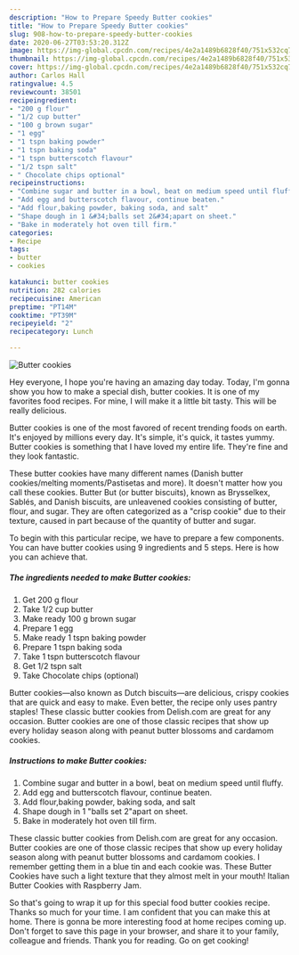 ```yaml
---
description: "How to Prepare Speedy Butter cookies"
title: "How to Prepare Speedy Butter cookies"
slug: 908-how-to-prepare-speedy-butter-cookies
date: 2020-06-27T03:53:20.312Z
image: https://img-global.cpcdn.com/recipes/4e2a1489b6828f40/751x532cq70/butter-cookies-recipe-main-photo.jpg
thumbnail: https://img-global.cpcdn.com/recipes/4e2a1489b6828f40/751x532cq70/butter-cookies-recipe-main-photo.jpg
cover: https://img-global.cpcdn.com/recipes/4e2a1489b6828f40/751x532cq70/butter-cookies-recipe-main-photo.jpg
author: Carlos Hall
ratingvalue: 4.5
reviewcount: 38501
recipeingredient:
- "200 g flour"
- "1/2 cup butter"
- "100 g brown sugar"
- "1 egg"
- "1 tspn baking powder"
- "1 tspn baking soda"
- "1 tspn butterscotch flavour"
- "1/2 tspn salt"
- " Chocolate chips optional"
recipeinstructions:
- "Combine sugar and butter in a bowl, beat on medium speed until fluffy."
- "Add egg and butterscotch flavour, continue beaten."
- "Add flour,baking powder, baking soda, and salt"
- "Shape dough in 1 &#34;balls set 2&#34;apart on sheet."
- "Bake in moderately hot oven till firm."
categories:
- Recipe
tags:
- butter
- cookies

katakunci: butter cookies 
nutrition: 282 calories
recipecuisine: American
preptime: "PT14M"
cooktime: "PT39M"
recipeyield: "2"
recipecategory: Lunch

---
```



![Butter cookies](https://img-global.cpcdn.com/recipes/4e2a1489b6828f40/751x532cq70/butter-cookies-recipe-main-photo.jpg)

Hey everyone, I hope you're having an amazing day today. Today, I'm gonna show you how to make a special dish, butter cookies. It is one of my favorites food recipes. For mine, I will make it a little bit tasty. This will be really delicious.

Butter cookies is one of the most favored of recent trending foods on earth. It's enjoyed by millions every day. It's simple, it's quick, it tastes yummy. Butter cookies is something that I have loved my entire life. They're fine and they look fantastic.

These butter cookies have many different names (Danish butter cookies/melting moments/Pastisetas and more). It doesn&#39;t matter how you call these cookies. Butter But (or butter biscuits), known as Brysselkex, Sablés, and Danish biscuits, are unleavened cookies consisting of butter, flour, and sugar. They are often categorized as a &#34;crisp cookie&#34; due to their texture, caused in part because of the quantity of butter and sugar.


To begin with this particular recipe, we have to prepare a few components. You can have butter cookies using 9 ingredients and 5 steps. Here is how you can achieve that.

<!--inarticleads1-->

##### The ingredients needed to make Butter cookies:

1. Get 200 g flour
1. Take 1/2 cup butter
1. Make ready 100 g brown sugar
1. Prepare 1 egg
1. Make ready 1 tspn baking powder
1. Prepare 1 tspn baking soda
1. Take 1 tspn butterscotch flavour
1. Get 1/2 tspn salt
1. Take  Chocolate chips (optional)


Butter cookies—also known as Dutch biscuits—are delicious, crispy cookies that are quick and easy to make. Even better, the recipe only uses pantry staples! These classic butter cookies from Delish.com are great for any occasion. Butter cookies are one of those classic recipes that show up every holiday season along with peanut butter blossoms and cardamom cookies. 

<!--inarticleads2-->

##### Instructions to make Butter cookies:

1. Combine sugar and butter in a bowl, beat on medium speed until fluffy.
1. Add egg and butterscotch flavour, continue beaten.
1. Add flour,baking powder, baking soda, and salt
1. Shape dough in 1 &#34;balls set 2&#34;apart on sheet.
1. Bake in moderately hot oven till firm.


These classic butter cookies from Delish.com are great for any occasion. Butter cookies are one of those classic recipes that show up every holiday season along with peanut butter blossoms and cardamom cookies. I remember getting them in a blue tin and each cookie was. These Butter Cookies have such a light texture that they almost melt in your mouth! Italian Butter Cookies with Raspberry Jam. 

So that's going to wrap it up for this special food butter cookies recipe. Thanks so much for your time. I am confident that you can make this at home. There is gonna be more interesting food at home recipes coming up. Don't forget to save this page in your browser, and share it to your family, colleague and friends. Thank you for reading. Go on get cooking!
